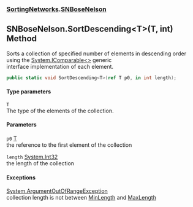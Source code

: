 ### [SortingNetworks](./SortingNetworks.md 'SortingNetworks').[SNBoseNelson](./SortingNetworks-SNBoseNelson.md 'SortingNetworks.SNBoseNelson')
## SNBoseNelson.SortDescending&lt;T&gt;(T, int) Method
Sorts a collection of specified number of elements in descending order using the [System.IComparable&lt;&gt;](https://docs.microsoft.com/en-us/dotnet/api/System.IComparable-1 'System.IComparable`1') generic  
interface implementation of each element.  
```csharp
public static void SortDescending<T>(ref T p0, in int length);
```
#### Type parameters
<a name='SortingNetworks-SNBoseNelson-SortDescending-T-(T_int)-T'></a>
`T`  
The type of the elements of the collection.  
  
#### Parameters
<a name='SortingNetworks-SNBoseNelson-SortDescending-T-(T_int)-p0'></a>
`p0` [T](#SortingNetworks-SNBoseNelson-SortDescending-T-(T_int)-T 'SortingNetworks.SNBoseNelson.SortDescending&lt;T&gt;(T, int).T')  
the reference to the first element of the collection  
  
<a name='SortingNetworks-SNBoseNelson-SortDescending-T-(T_int)-length'></a>
`length` [System.Int32](https://docs.microsoft.com/en-us/dotnet/api/System.Int32 'System.Int32')  
the length of the collection  
  
#### Exceptions
[System.ArgumentOutOfRangeException](https://docs.microsoft.com/en-us/dotnet/api/System.ArgumentOutOfRangeException 'System.ArgumentOutOfRangeException')  
collection length is not between [MinLength](./SortingNetworks-SNBoseNelson-MinLength.md 'SortingNetworks.SNBoseNelson.MinLength') and [MaxLength](./SortingNetworks-SNBoseNelson-MaxLength.md 'SortingNetworks.SNBoseNelson.MaxLength')  
